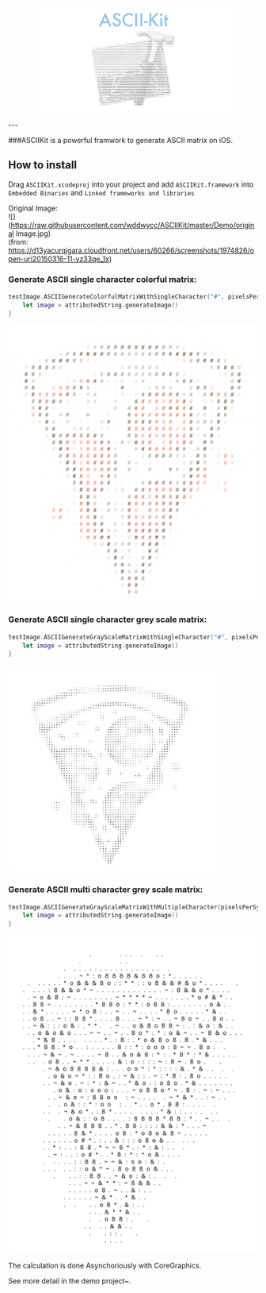 <p align="middle"><img src="https://raw.githubusercontent.com/wddwycc/ASCIIKit/master/icon.png"/></p>
---

###ASCIIKit is a powerful framwork to generate ASCII matrix on iOS.


How to install
---
Drag `ASCIIKit.xcodeproj` into your project and add `ASCIIKit.framework` into `Embedded Binaries` and `Linked frameworks and libraries`


Original Image:  
![](https://raw.githubusercontent.com/wddwycc/ASCIIKit/master/Demo/original Image.jpg)  
(from: https://d13yacurqjgara.cloudfront.net/users/60266/screenshots/1974826/open-uri20150316-11-vz33qe_1x)

### Generate ASCII single character colorful matrix:

```swift
testImage.ASCIIGenerateColorfulMatrixWithSingleCharacter("#", pixelsPerSymbol: 2) { (attributedString) -> Void in
    let image = attributedString.generateImage()
}
```

![](https://raw.githubusercontent.com/wddwycc/ASCIIKit/master/Demo/1.png)

### Generate ASCII single character grey scale matrix:

```swift
testImage.ASCIIGenerateGrayScaleMatrixWithSingleCharacter("#", pixelsPerSymbol: 2) { (attributedString) -> Void in
    let image = attributedString.generateImage()
}
```

![](https://raw.githubusercontent.com/wddwycc/ASCIIKit/master/Demo/2.png)


### Generate ASCII multi character grey scale matrix:

```swift
testImage.ASCIIGenerateGrayScaleMatrixWithMultipleCharacter(pixelsPerSymbol: 2) { (attributedString) -> Void in
    let image = attributedString.generateImage()
}
```

![](https://raw.githubusercontent.com/wddwycc/ASCIIKit/master/Demo/3.png)


The calculation is done Asynchoriously with CoreGraphics.

See more detail in the demo project~.
